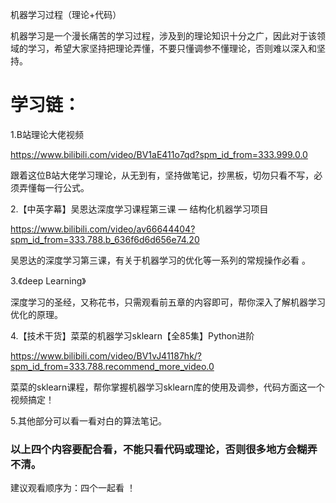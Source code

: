

机器学习过程（理论+代码）

机器学习是一个漫长痛苦的学习过程，涉及到的理论知识十分之广，因此对于该领域的学习，希望大家坚持把理论弄懂，不要只懂调参不懂理论，否则难以深入和坚持。

# 学习链：

1.B站理论大佬视频

https://www.bilibili.com/video/BV1aE411o7qd?spm_id_from=333.999.0.0

跟着这位B站大佬学习理论，从无到有，坚持做笔记，抄黑板，切勿只看不写，必须弄懂每一行公式。



2.【中英字幕】吴恩达深度学习课程第三课 — 结构化机器学习项目

https://www.bilibili.com/video/av66644404?spm_id_from=333.788.b_636f6d6d656e74.20

吴恩达的深度学习第三课，有关于机器学习的优化等一系列的常规操作必看 。



3.《deep Learning》

深度学习的圣经，又称花书，只需观看前五章的内容即可，帮你深入了解机器学习优化的原理。



4.【技术干货】菜菜的机器学习sklearn【全85集】Python进阶

https://www.bilibili.com/video/BV1vJ41187hk/?spm_id_from=333.788.recommend_more_video.0

菜菜的sklearn课程，帮你掌握机器学习sklearn库的使用及调参，代码方面这一个视频搞定！


5.其他部分可以看一看对白的算法笔记。



### 以上四个内容要配合看，不能只看代码或理论，否则很多地方会糊弄不清。

建议观看顺序为：四个一起看 ！



























































